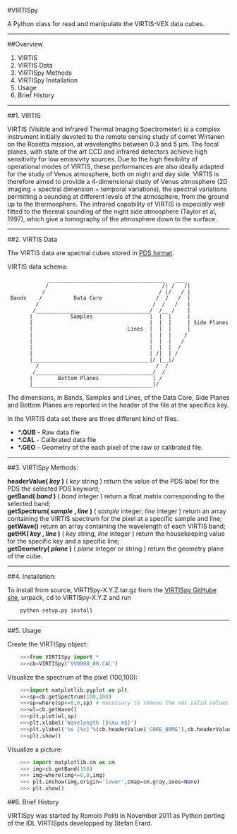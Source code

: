 #VIRTISpy

A Python class for read and manipulate the VIRTIS-VEX data cubes.

***

##Overview

 1.  VIRTIS
 2.  VIRTIS Data
 3.  VIRTISpy Methods
 4.  VIRTISpy Installation
 5.  Usage
 6.  Brief History

***

##1. VIRTIS 


VIRTIS (Visible and Infrared Thermal Imaging Spectrometer) is a complex instrument initially devoted to the remote sensing study of comet Wirtanen on the Rosetta mission, at wavelengths between 0.3 and 5 µm. The focal planes, with state of the art CCD and infrared detectors achieve high sensitivity for low emissivity sources. Due to the high flexibility of operational modes of VIRTIS, these performances are also ideally adapted for the study of Venus atmosphere, both on night and day side. VIRTIS is therefore aimed to provide a 4-dimensional study of Venus atmosphere (2D imaging + spectral dimension + temporal variations), the spectral variations permitting a sounding at different levels of the atmosphere, from the ground up to the thermosphere. The infrared capability of VIRTIS is especially well fitted to the thermal sounding of the night side atmosphere (Taylor et al, 1997), which give a tomography of the atmosphere down to the surface.

***

##2. VIRTIS Data


The VIRTIS data are spectral cubes stored in [PDS format](http://pds.nasa.gov).

VIRTIS data schema:

	             _____________________________________   ____
                /                                    /| /   /|
               /                                    / |/   / |
     Bands    /          Data Core                 /  /   /  |
             /                                    /  /   /   |
            /____________________________________/  /__ /    |
           |            Samples                  |  |  |     |
           |                                     |  |  |     | Side Planes
           |                              Lines  |  |  |     |
           |                                     |  |  |    /
           |                                     |  |  |   / 
           |                                     |  |  |  /   
           |                                     | /|  | /   
           |_____________________________________|/ |__|/    
             /                                     /  /      
            /_____________________________________/  /
           |        Bottom Planes                 | /
           |______________________________________|/



The dimensions, in Bands, Samples and Lines, of the Data Core, Side Planes and Bottom Planes are reported in the header of the file at the specifics key.

In the VIRTIS data set there are three different kind of files.

  + **\*\.QUB** - Raw data file
  + **\*\.CAL** - Calibrated data file
  + **\*\.GEO** - Geometry of the each pixel of the raw or calibrated file.
	
***

##3. VIRTISpy Methods:

 __headerValue( _key_ )__ ( _key_  string ) return the value of the PDS label for the PDS the selected PDS keyword;  
 __getBand( _band_ )__ ( _band_ integer ) return a float matrix corresponding to the selected band;  
 __getSpectrum( _sample_ , _line_ )__ ( _sample_ integer; _line_ integer ) return an array containing the VIRTIS spectrum for the pixel at a specific sample and line;  
 __getWave()__ return an array containing the wavelength of each VIRTIS band;  
 __getHK( _key_ , _line_ )__ ( _key_ string, _line_ integer ) return the housekeeping value for the specific key and a specific line;  
 __getGeometry(  _plane_ )__ ( _plane_ integer or string ) return the geometry plane of the cube.


***  

##4. Installation:


To install from source, VIRTISpy-X.Y.Z.tar.gz from the [VIRTISpy GitHube site](https://github.com/RomoloPoliti/VIRTISpy), unpack, cd to VIRTISpy-X.Y.Z and run

```bash
	python setup.py install
```

***

##5. Usage


Create the VIRTISpy object:

```python
	>>>from VIRTISpy import *
	>>>cb=VIRTISpy('VV0000_00.CAL')
```

Visualize the spectrum of the pixel (100,100):

```python
	>>>import matplotlib.pyplot as plt
	>>>sp=cb.getSpectrum(100,100)
	>>>sp=where(sp<=0,0,sp) # necessary to remove the not valid values
	>>>wl=cb.getWave()
	>>>plt.plot(wl,sp)
	>>>plt.xlabel('Wavelength [$\mu m$]')
	>>>plt.ylabel('%s [%s]'%(cb.headerValue('CORE_NAME'),cb.headerValue('CORE_UNIT')))
	>>>plt.show()
```

Visualize a picture:

```python
	>>> import matplotlib.cm as cm
	>>> img=cb.getBand(150)
	>>> img=where(img<=0,0,img)
	>>> plt.imshow(img,origin='lower',cmap=cm.gray,axes=None)
	>>> plt.show()
```


##6. Brief History


VIRTISpy was started by Romolo Politi in November 2011 as Python porting of the IDL VIRTISpds developped by Stefan Erard.
